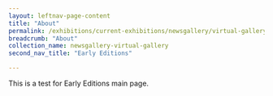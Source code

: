 ```yaml
---
layout: leftnav-page-content
title: "About"
permalink: /exhibitions/current-exhibitions/newsgallery/virtual-gallery/early-editions/
breadcrumb: "About"
collection_name: newsgallery-virtual-gallery
second_nav_title: "Early Editions"

---
```


This is a test for Early Editions main page.
